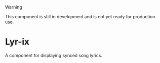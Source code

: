 >[!WARNING]
>This component is still in development and is not yet ready for production use.

# Lyr-ix

A component for displaying synced song lyrics.


